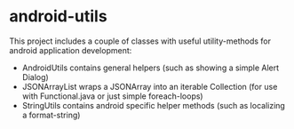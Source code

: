 android-utils
=============

This project includes a couple of classes with useful utility-methods
for android application development:

* AndroidUtils contains general helpers (such as showing a simple Alert Dialog)
* JSONArrayList wraps a JSONArray into an iterable Collection (for use with Functional.java or just simple foreach-loops)
* StringUtils contains android specific helper methods (such as localizing a format-string)
